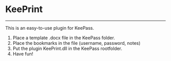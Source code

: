 # KeePrint

___________________

This is an easy-to-use plugin for KeePass.

1. Place a template .docx file in the KeePass folder.
2. Place the bookmarks in the file (username, password, notes)
3. Put the plugin KeePrint.dll in the KeePass rootfolder.
4. Have fun!